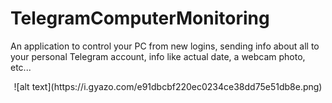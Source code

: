 # TelegramComputerMonitoring
An application to control your PC from new logins, sending info about all to your personal Telegram account, info like actual date, a webcam photo, etc...

<center>
![alt text](https://i.gyazo.com/e91dbcbf220ec0234ce38dd75e51db8e.png)
</center>
